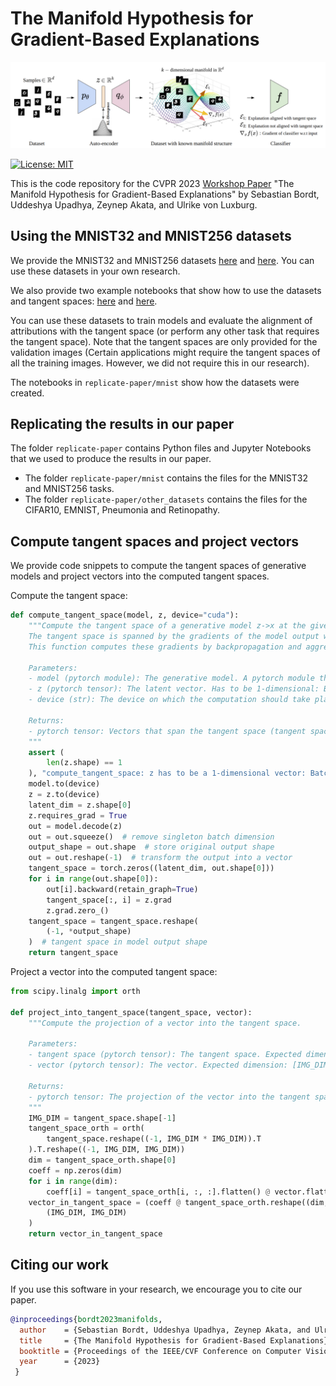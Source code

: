# The Manifold Hypothesis for Gradient-Based Explanations 

<p align="center">
  <img src="images/landing.png" width="800" alt="Conceptual Overview"/>
</p>

[![License: MIT](https://img.shields.io/badge/License-MIT-blue.svg?color=g&style=plastic)](https://opensource.org/licenses/MIT)

This is the code repository for the CVPR 2023 [Workshop Paper](http://bit.ly/43SwwbH) "The Manifold Hypothesis for Gradient-Based Explanations" by Sebastian Bordt, Uddeshya Upadhya, Zeynep Akata, and Ulrike von Luxburg. 

## Using the MNIST32 and MNIST256 datasets

We provide the MNIST32 and MNIST256 datasets [here](https://www.kaggle.com/datasets/sbordt/mnist32) and [here](https://www.kaggle.com/datasets/sbordt/mnist256). You can use these datasets in your own research.

We also provide two example notebooks that show how to use the datasets and tangent spaces: [here](https://github.com/tml-tuebingen/explanations-manifold/blob/main/examples/mnist32.ipynb) and [here](https://github.com/tml-tuebingen/explanations-manifold/blob/main/examples/mnist256.ipynb).

You can use these datasets to train models and evaluate the alignment of attributions with the tangent space (or perform any other task that requires the tangent space). Note that the tangent spaces are only provided for the validation images (Certain applications might require the tangent spaces of all the training images. However, we did not require this in our research).

The notebooks in ```replicate-paper/mnist``` show how the datasets were created.

## Replicating the results in our paper

The folder ```replicate-paper``` contains Python files and Jupyter Notebooks that we used to produce the results in our paper. 

- The folder ```replicate-paper/mnist``` contains the files for the MNIST32 and MNIST256 tasks.
- The folder ```replicate-paper/other_datasets``` contains the files for the CIFAR10, EMNIST, Pneumonia and Retinopathy.

  
## Compute tangent spaces and project vectors

We provide code snippets to compute the tangent spaces of generative models and project vectors into the computed tangent spaces.

Compute the tangent space:

```python
def compute_tangent_space(model, z, device="cuda"):
    """Compute the tangent space of a generative model z->x at the given point z.
    The tangent space is spanned by the gradients of the model output with respect to the latent dimensions.
    This function computes these gradients by backpropagation and aggregates the results.

    Parameters:
    - model (pytorch module): The generative model. A pytorch module that implements decode(z).
    - z (pytorch tensor): The latent vector. Has to be 1-dimensional: Batch dimension in z is not supported.
    - device (str): The device on which the computation should take place.

    Returns:
    - pytorch tensor: Vectors that span the tangent space (tangent space dim x model output dim). The ordering of the returned vectors corresponds to the latent dimensions of z.
    """
    assert (
        len(z.shape) == 1
    ), "compute_tangent_space: z has to be a 1-dimensional vector: Batch dimension in z is not supported."
    model.to(device)
    z = z.to(device)
    latent_dim = z.shape[0]
    z.requires_grad = True
    out = model.decode(z)
    out = out.squeeze()  # remove singleton batch dimension
    output_shape = out.shape  # store original output shape
    out = out.reshape(-1)  # transform the output into a vector
    tangent_space = torch.zeros((latent_dim, out.shape[0]))
    for i in range(out.shape[0]):
        out[i].backward(retain_graph=True)
        tangent_space[:, i] = z.grad
        z.grad.zero_()
    tangent_space = tangent_space.reshape(
        (-1, *output_shape)
    )  # tangent space in model output shape
    return tangent_space
```

Project a vector into the computed tangent space:

```python
from scipy.linalg import orth

def project_into_tangent_space(tangent_space, vector):
    """Compute the projection of a vector into the tangent space.

    Parameters:
    - tangent space (pytorch tensor): The tangent space. Expected dimension: [tangent_space_dimension, IMG_DIM, IMG_DIM]
    - vector (pytorch tensor): The vector. Expected dimension: [IMG_DIM, IMG_DIM]

    Returns:
    - pytorch tensor: The projection of the vector into the tangent space.
    """
    IMG_DIM = tangent_space.shape[-1]
    tangent_space_orth = orth(
        tangent_space.reshape((-1, IMG_DIM * IMG_DIM)).T
    ).T.reshape((-1, IMG_DIM, IMG_DIM))
    dim = tangent_space_orth.shape[0]
    coeff = np.zeros(dim)
    for i in range(dim):
        coeff[i] = tangent_space_orth[i, :, :].flatten() @ vector.flatten()
    vector_in_tangent_space = (coeff @ tangent_space_orth.reshape((dim, -1))).reshape(
        (IMG_DIM, IMG_DIM)
    )
    return vector_in_tangent_space
```

## Citing our work

If you use this software in your research, we encourage you to cite our paper.

```bib
@inproceedings{bordt2023manifolds,
  author    = {Sebastian Bordt, Uddeshya Upadhya, Zeynep Akata, and Ulrike von Luxburg},
  title     = {The Manifold Hypothesis for Gradient-Based Explanations},
  booktitle = {Proceedings of the IEEE/CVF Conference on Computer Vision and Pattern Recognition (CVPR) Workshops},
  year      = {2023}
 }
```
